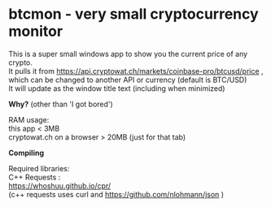 # btcmon - very small cryptocurrency monitor

This is a super small windows app to show you the current price of any crypto. <br>
It pulls it from https://api.cryptowat.ch/markets/coinbase-pro/btcusd/price , <br>
which can be changed to another API or currency (default is BTC/USD)<br>
It will update as the window title text (including when minimized) <br>

<b>Why?</b>
(other than 'I got bored')

RAM usage:<br>
this app < 3MB <br>
cryptowat.ch on a browser > 20MB (just for that tab)  <br>

<b>Compiling</b>

Required libraries:<br>
C++ Requests :
<br>https://whoshuu.github.io/cpr/
<br> (c++ requests uses curl and https://github.com/nlohmann/json )
